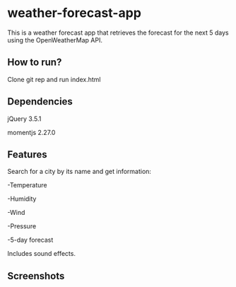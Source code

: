 # weather-forecast-app

This is a weather forecast app that retrieves the forecast for the next 5 days using the OpenWeatherMap API.

## How to run?

Clone git rep and run index.html

## Dependencies

jQuery 3.5.1

momentjs 2.27.0

## Features

Search for a city by its name and get information:

-Temperature

-Humidity

-Wind

-Pressure

-5-day forecast

Includes sound effects.

## Screenshots
